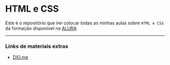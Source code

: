 # HTML e CSS
Este é o repositório que irei colocar todas as minhas aulas sobre `HTML e CSS` da formação disponível na [ALURA](https://cursos.alura.com.br/formacao-html-e-css)

---

### Links de materiais extras
- [DIO.me](https://web.dio.me/course/introducao-a-programacao-com-python/learning/1a4f5956-fe77-4e5a-bc3a-5364e06b5c79)
